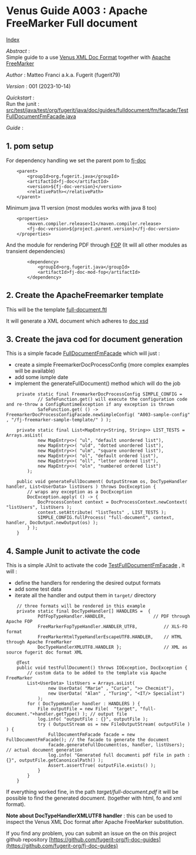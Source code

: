 # Venus Guide A003 : Apache FreeMarker Full document

[Index](../README.md)

*Abstract* :  
Simple guide to a use [Venus XML Doc Format](../src/docs/common/doc_format_summary.md) together with [Apache FreeMarker](../src/docs/common/doc_format_freemarker.md)

*Author* : Matteo Franci a.k.a. Fugerit (fugerit79)

*Version* : 001 (2023-10-14)

*Quickstart* :  
Run the junit : [src/test/java/test/org/fugerit/java/doc/guides/fulldocument/fm/facade/TestFullDocumentFmFacade.java](src/test/java/test/org/fugerit/java/doc/guides/fulldocument/fm/facade/TestFullDocumentFmFacade.java)


*Guide* :  

## 1. pom setup

For dependency handling we set the parent pom to [fj-doc](https://github.com/fugerit-org/fj-doc)

```
	<parent>
		<groupId>org.fugerit.java</groupId>
		<artifactId>fj-doc</artifactId>
		<version>${fj-doc-version}</version>
		<relativePath></relativePath>
	</parent> 
```

Minimum java 11 version (most modules works with java 8 too)

```
	<properties>
		<maven.compiler.release>11</maven.compiler.release>
		<fj-doc-version>${project.parent.version}</fj-doc-version>
	</properties>
```

And the module for rendering PDF through [FOP](https://github.com/fugerit-org/fj-doc/tree/main/fj-doc-mod-fop)
(It will all other modules as transient dependencies)

```
		<dependency>
			<groupId>org.fugerit.java</groupId>
			<artifactId>fj-doc-mod-fop</artifactId>
		</dependency>	
```

## 2. Create the ApacheFreemarker template

This will be the template [full-document.ftl](src/main/resources/fj-freemarker-sample-template/full-document.ftl)

It will generate a XML document which adheres to [doc xsd](https://www.fugerit.org/data/java/doc/xsd/doc-2-1.xsd)

## 3. Create the java cod for document generation

This is a simple facade [FullDocumentFmFacade](src/main/java/org/fugerit/java/doc/guides/fulldocument/fm/facade/FullDocumentFmFacade.java) which will just : 

- create a simple FreemarkerDocProcessConfig (more complex examples will be available)
- add some ismple date
- implement the generateFullDocument() method which will do the job

```
	private static final FreemarkerDocProcessConfig SIMPLE_CONFIG = 
			// SafeFunction.get() will execute the configuration code and re-throw a ConfigRuntimeException if any exception is thrown
			SafeFunction.get( () -> FreemarkerDocProcessConfigFacade.newSimpleConfig( "A003-sample-config" , "/fj-freemarker-sample-template/" ) );
	
	private static final List<MapEntry<String, String>> LIST_TESTS = Arrays.asList(
			new MapEntry<>( "ul", "default unordered list"),
			new MapEntry<>( "uld", "dotted unordered list"),
			new MapEntry<>( "ulm", "square unordered list"),
			new MapEntry<>( "ol", "default ordered list"),
			new MapEntry<>( "oll", "letter ordered list"),
			new MapEntry<>( "oln", "numbered ordered list")
		);
	
	public void generateFullDocument( OutputStream os, DocTypeHandler handler, List<UserData> listUsers ) throws DocException {
		// wraps any exception as a DocException
		DocException.apply( () -> {
			DocProcessContext context = DocProcessContext.newContext( "listUsers", listUsers );
			context.setAttribute( "listTests" , LIST_TESTS );
			SIMPLE_CONFIG.fullProcess( "full-document", context, handler, DocOutput.newOutput(os) );
		} );
	}
```

## 4. Sample Junit to activate the code

This is a simple JUnit to activate the code [TestFullDocumentFmFacade](src/test/java/test/org/fugerit/java/doc/guides/fulldocument/fm/facade/TestFullDocumentFmFacade.java) , it will : 

- define the handlers for rendering the desired output formats
- add some test data
- iterate all the handler and output them in `target/` directory

```
	// three formats will be rendered in this example
	private static final DocTypeHandler[] HANDLERS =  { 
			PdfFopTypeHandler.HANDLER, 					// PDF through Apache FOP
			FreeMarkerFopTypeHandler.HANDLER_UTF8,			// XLS-FO format
			FreeMarkerHtmlTypeHandlerEscapeUTF8.HANDLER,	// HTML through Apache FreeMarker
			DocTypeHandlerXMLUTF8.HANDLER };				// XML as source fugerit doc format XML
	
	@Test
	public void testFullDocument() throws IOException, DocException {
		// custom data to be added to the template via Apache FreeMarker
		List<UserData> listUsers = Arrays.asList( 
				new UserData( "Marie" , "Curie", ">> Checmist"),
				new UserData( "Alan" , "Turing", "<IT/> Specialist")
			);
		for ( DocTypeHandler handler : HANDLERS ) {
			File outputFile = new File(  "target", "full-document."+handler.getType() ); // output file
			log.info( "outputFile : {}", outputFile );
			try ( OutputStream os = new FileOutputStream( outputFile ) ) {
				FullDocumentFmFacade facade = new FullDocumentFmFacade(); // the facade to generate the document
				facade.generateFullDocument(os, handler, listUsers); // actual document generation
				log.info( "Generated full documenti pdf file in path : {}", outputFile.getCanonicalPath() );
				Assert.assertTrue( outputFile.exists() );
			}	
		}
	}
```

If everything worked fine, in the path *target/full-document.pdf* it will be possible to find the generated document. (together with html, fo and xml format).

**Note about DocTypeHandlerXMLUTF8 handler** : this can be used to inspect the Venus XML Doc format after Apache FreeMarker substitution.

If you find any problem, you can submit an issue on the on this project github repository [https://github.com/fugerit-org/fj-doc-guides](https://github.com/fugerit-org/fj-doc-guides)
